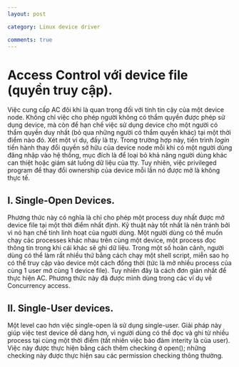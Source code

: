 ```yaml
---
layout: post

category: Linux device driver

comments: true
---
```

# Access Control với device file (quyền truy cập).

Việc cung cấp AC đôi khi là quan trọng đối với tính tin cậy của một device node. Không chỉ việc cho phép người không có thẩm quyền được phép sử dụng device, mà còn để hạn chế việc sử dụng device cho một người có thẩm quyền duy nhất (bỏ qua những người có thẩm quyền khác) tại một thời điểm nào đó. 
Xét một ví dụ, đấy là tty. Trong trường hợp này, tiến trình <i>login</i> tiến hành thay đổi quyền sở hữu của device node mỗi khi có một người dùng đăng nhập vào hệ thống, mục đích là để loại bỏ khả năng người dùng khác can thiệt hoặc giám sát luồng dữ liệu của tty. Tuy nhiên, việc privileged program để thay đổi ownership của device mỗi lần nó được mở là không thực tế.

## I. Single-Open Devices.
Phương thức này có nghĩa là chỉ cho phép một process duy nhất được mở device file tại một thời điểm nhất định. Kỹ thuật này tốt nhất là nên tránh bởi vì nó hạn chế tính linh hoạt của người dùng. Một người dùng có thể muốn chạy các processes khác nhau trên cùng một device, một process đọc thông tin trong khi cái khác sẽ ghi dữ liệu. Trong một số hoàn cảnh, người dùng có thể làm rất nhiều thứ bằng cách chạy một shell script, miễn sao họ có thể truy cập vào device một cách đồng thời (tức là mở nhiều process của cùng 1 user mở cùng 1 device file). Tuy nhiên đây là cách đơn giản nhất để thực hiện AC. 
Phương thức này đã được mình dùng trong các ví dụ về Concurrency access.

## II. Single-User devices.
Một level cao hơn việc single-open là sử dụng single-user.
Giải pháp này giúp việc test device dễ dàng hơn, vì người dùng có thể đọc và ghi từ nhiều process tại cùng một thời điểm (tất nhiên việc bảo đảm interity là của user). Việc này được thực hiện bằng cách thêm checking ở open(); những checking này được thực hiện sau các permission checking thông thường. 
